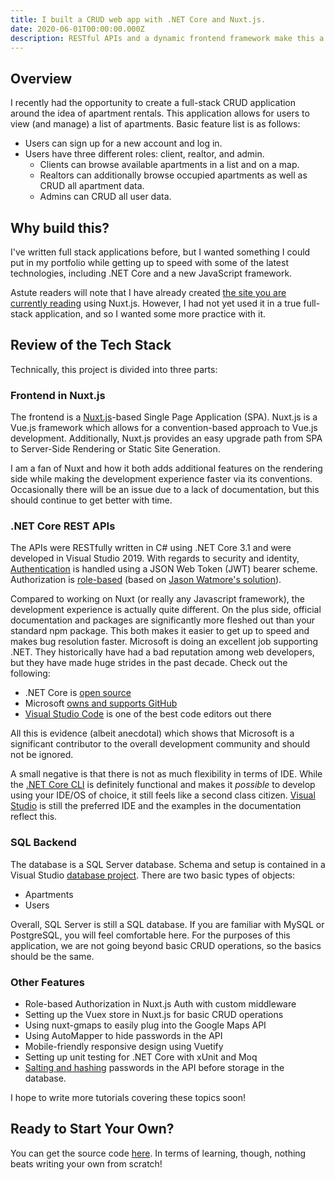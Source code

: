 ```yaml
---
title: I built a CRUD web app with .NET Core and Nuxt.js.
date: 2020-06-01T00:00:00.000Z
description: RESTful APIs and a dynamic frontend framework make this a solid choice.
---
```


## Overview

I recently had the opportunity to create a full-stack CRUD application around the idea of apartment rentals. This application allows for users to view (and manage) a list of apartments. Basic feature list is as follows:

- Users can sign up for a new account and log in.
- Users have three different roles: client, realtor, and admin.
  - Clients can browse available apartments in a list and on a map.
  - Realtors can additionally browse occupied apartments as well as CRUD all apartment data.
  - Admins can CRUD all user data.

## Why build this?

I've written full stack applications before, but I wanted something I could put in my portfolio while getting up to speed with some of the latest technologies, including .NET Core and a new JavaScript framework.

Astute readers will note that I have already created [the site you are currently reading](/writing/making-a-next-level-website-with-nuxtjs-vue-markdown-and-netlify-part-1) using Nuxt.js. However, I had not yet used it in a true full-stack application, and so I wanted some more practice with it.

## Review of the Tech Stack

Technically, this project is divided into three parts:

### Frontend in Nuxt.js

The frontend is a [Nuxt.js](https://nuxtjs.org/)-based Single Page Application (SPA). Nuxt.js is a Vue.js framework which allows for a convention-based approach to Vue.js development. Additionally, Nuxt.js provides an easy upgrade path from SPA to Server-Side Rendering or Static Site Generation.

I am a fan of Nuxt and how it both adds additional features on the rendering side while making the development experience faster via its conventions. Occasionally there will be an issue due to a lack of documentation, but this should continue to get better with time.

### .NET Core REST APIs

The APIs were RESTfully written in C# using .NET Core 3.1 and were developed in Visual Studio 2019. With regards to security and identity, [Authentication](https://docs.microsoft.com/en-us/aspnet/core/security/authentication/?view=aspnetcore-3.1) is handled using a JSON Web Token (JWT) bearer scheme. Authorization is [role-based](https://docs.microsoft.com/en-us/aspnet/core/security/authorization/roles?view=aspnetcore-3.1) (based on [Jason Watmore's solution](https://jasonwatmore.com/post/2019/10/16/aspnet-core-3-role-based-authorization-tutorial-with-example-api)).

Compared to working on Nuxt (or really any Javascript framework), the development experience is actually quite different. On the plus side, official documentation and packages are significantly more fleshed out than your standard npm package. This both makes it easier to get up to speed and makes bug resolution faster. Microsoft is doing an excellent job supporting .NET. They historically have had a bad reputation among web developers, but they have made huge strides in the past decade. Check out the following:

- .NET Core is [open source](https://github.com/dotnet/core)
- Microsoft [owns and supports GitHub](https://blogs.microsoft.com/blog/2018/10/26/microsoft-completes-github-acquisition/)
- [Visual Studio Code](https://code.visualstudio.com/) is one of the best code editors out there

All this is evidence (albeit anecdotal) which shows that Microsoft is a significant contributor to the overall development community and should not be ignored.

A small negative is that there is not as much flexibility in terms of IDE. While the [.NET Core CLI](https://docs.microsoft.com/en-us/dotnet/core/tools/) is definitely functional and makes it _possible_ to develop using your IDE/OS of choice, it still feels like a second class citizen. [Visual Studio](https://visualstudio.microsoft.com/) is still the preferred IDE and the examples in the documentation reflect this.

### SQL Backend

The database is a SQL Server database. Schema and setup is contained in a Visual Studio [database project](https://docs.microsoft.com/en-us/aspnet/core/tutorials/first-web-api?view=aspnetcore-3.1&tabs=visual-studio). There are two basic types of objects:

- Apartments
- Users

Overall, SQL Server is still a SQL database. If you are familiar with MySQL or PostgreSQL, you will feel comfortable here. For the purposes of this application, we are not going beyond basic CRUD operations, so the basics should be the same.

### Other Features

- Role-based Authorization in Nuxt.js Auth with custom middleware
- Setting up the Vuex store in Nuxt.js for basic CRUD operations
- Using nuxt-gmaps to easily plug into the Google Maps API
- Using AutoMapper to hide passwords in the API
- Mobile-friendly responsive design using Vuetify
- Setting up unit testing for .NET Core with xUnit and Moq
- [Salting and hashing](https://docs.microsoft.com/en-us/aspnet/core/security/data-protection/consumer-apis/password-hashing?view=aspnetcore-3.1) passwords in the API before storage in the database.

I hope to write more tutorials covering these topics soon!

## Ready to Start Your Own?

You can get the source code [here](https://github.com/henryjin3/ApartmentRentalApp). In terms of learning, though, nothing beats writing your own from scratch!
